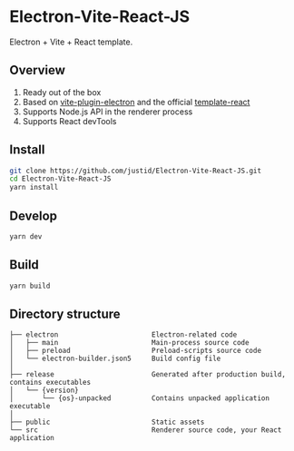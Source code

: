 # Electron-Vite-React-JS

Electron + Vite + React template.

## Overview

1. Ready out of the box  
2. Based on [vite-plugin-electron](https://github.com/electron-vite/vite-plugin-electron) and the official [template-react](https://github.com/vitejs/vite/tree/main/packages/create-vite/template-react)
3. Supports Node.js API in the renderer process
4. Supports React devTools

## Install

```sh
git clone https://github.com/justid/Electron-Vite-React-JS.git
cd Electron-Vite-React-JS
yarn install
```

## Develop

```sh
yarn dev
```

## Build

```sh
yarn build
```

## Directory structure

```tree
├── electron                       Electron-related code
│   ├── main                       Main-process source code
│   ├── preload                    Preload-scripts source code
│   └── electron-builder.json5     Build config file
│
├── release                        Generated after production build, contains executables
│   └── {version}
│       └── {os}-unpacked          Contains unpacked application executable
│
├── public                         Static assets
└── src                            Renderer source code, your React application
```

